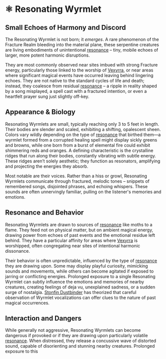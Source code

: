 # ⚛️ Resonating Wyrmlet

## Small Echoes of Harmony and Discord

The Resonating Wyrmlet is not born; it *emerges*. A rare phenomenon of the Fracture Realm bleeding into the material plane, these serpentine creatures are living embodiments of unintentional [resonance](/structure/mechanic/resonance.md) – tiny, mobile echoes of larger, more potent harmonic disruptions.

They are most commonly observed near sites imbued with strong Fracture energy, particularly those linked to the worship of [Vexyrra](/being/deity/vexyrra.md), or near areas where significant magical events have occurred leaving behind lingering echoes. They are not native to the standard cycles of life and death; instead, they coalesce from residual [resonance](/structure/mechanic/resonance.md) – a ripple in reality shaped by a song misplayed, a spell cast with a fractured intention, or even a heartfelt prayer sung just slightly off-key.

## Appearance & Biology

Resonating Wyrmlets are small, typically reaching only 3 to 5 feet in length. Their bodies are slender and scaled, exhibiting a shifting, opalescent sheen. Colors vary wildly depending on the type of [resonance](/structure/mechanic/resonance.md) that birthed them—a wyrmlet formed from a corrupted healing spell might display sickly greens and browns, while one born from a burst of elemental fire could exhibit shimmering reds and oranges.  A defining characteristic is the crystalline ridges that run along their bodies, constantly vibrating with subtle energy.  These ridges aren’t solely aesthetic; they function as resonators, amplifying and projecting the energies they absorb.

Most notable are their voices. Rather than a hiss or growl, Resonating Wyrmlets communicate through fractured, melodic tones – snippets of remembered songs, disjointed phrases, and echoing whispers. These sounds are often unnervingly familiar, pulling on the listener's memories and emotions.

## Resonance and Behavior

Resonating Wyrmlets are drawn to sources of [resonance](/structure/mechanic/resonance.md) like moths to a flame. They feed not on physical matter, but on ambient magical energy, drawing power from echoes of past events and the emotional residue left behind. They have a particular affinity for areas where [Vexyrra](/being/deity/vexyrra.md) is worshipped, often congregating near sites of intentional harmonic dissonance. 

Their behavior is often unpredictable, influenced by the type of [resonance](/structure/mechanic/resonance.md) they are drawing upon. Some may display playful curiosity, mimicking sounds and movements, while others can become agitated if exposed to jarring or conflicting energies.  Prolonged exposure to a single Resonating Wyrmlet can subtly influence the emotions and memories of nearby creatures, creating feelings of deja vu, unexplained sadness, or a sudden surge of nostalgia.  [Stonfin Dustbinder](/geography/settlement/city/city-of-or/shop/runehollow-hall/stonfin-dustbinder.md) has theorized that careful observation of Wyrmlet vocalizations can offer clues to the nature of past magical occurrences.

## Interaction and Dangers

While generally not aggressive, Resonating Wyrmlets can become dangerous if provoked or if they are drawing upon particularly volatile [resonance](/structure/mechanic/resonance.md).  When distressed, they release a concussive wave of distorted sound, capable of disorienting and stunning nearby creatures.  Prolonged exposure to this 
